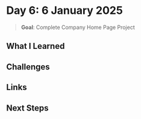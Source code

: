 # Day 6: 6 January 2025

> **Goal**: Complete Company Home Page Project

## What I Learned

## Challenges

## Links

## Next Steps
